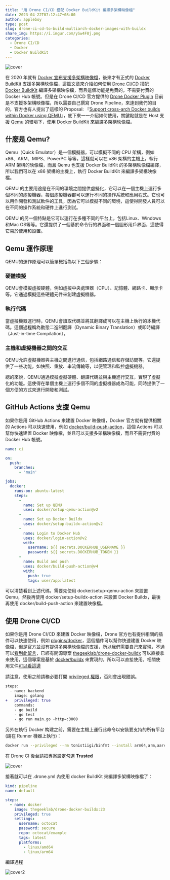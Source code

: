 ```yaml
---
title: "用 Drone CI/CD 搭配 Docker BuildKit 編譯多架構映像檔"
date: 2023-04-22T07:12:47+08:00
author: appleboy
type: post
slug: drone-ci-cd-to-build-multiarch-docker-images-with-buildx
share_img: https://i.imgur.com/ySw4F8j.png
categories:
  - Drone CI/CD
  - Docker
  - Docker BuildKit
---
```


![cover](https://i.imgur.com/ySw4F8j.png)

在 2020 年就有 [Docker 宣布支援多架構映像檔][1]，後來才有正式的 [Docker BuildKit][2] 支援多架構映像檔，這篇文章來介紹如何使用 [Drone CI/CD][3] 搭配 [Docker BuildKit][2] 編譯多架構映像檔，而且這個功能是免費的，不需要付費的 Docker Hub 帳號。但是在 Drone CI/CD 官方提供的 [Drone Docker Plugin][4] 目前是不支援多架構映像檔，所以需要自己撰寫 Drone Pipeline，來達到我們的目的，官方也有人提出了這樣的 Proposal: 『[Support cross-arch Docker builds within Docker using QEMU][5]』，底下來一一介紹如何使用，關鍵點就是在 Host 支援 [Qemu][6] 的環境下，使用 Docker BuildKit 來編譯多架構映像檔。

[1]:https://www.docker.com/blog/multi-arch-build-and-images-the-simple-way/
[2]:https://docs.docker.com/develop/develop-images/build_enhancements/
[3]:https://www.drone.io/
[4]:https://plugins.drone.io/plugins/docker
[5]:https://github.com/drone/proposal/issues/5
[6]:https://www.qemu.org/

<!--more-->

## 什麼是 Qemu?

Qemu（Quick Emulator）是一個模擬器，可以模擬不同的 CPU 架構，例如 x86、ARM、MIPS、PowerPC 等等，這樣就可以在 x86 架構的主機上，執行 ARM 架構的映像檔，而且 Qemu 也支援 Docker BuildKit 的多架構映像檔編譯，所以我們可以在 x86 架構的主機上，執行 Docker BuildKit 來編譯多架構映像檔。

QEMU 的主要用途是在不同的環境之間提供虛擬化，它可以在一個主機上運行多個不同的虛擬機器，每個虛擬機器都可以運行不同的操作系統和應用程式。它也可以用作開發和測試軟件的工具，因為它可以模擬不同的環境，這使得開發人員可以在不同的操作系統和硬件上進行測試。

QEMU 的另一個特點是它可以運行在多種不同的平台上，包括Linux、Windows和Mac OS等等。它還提供了一個基於命令行的界面和一個圖形用戶界面，這使得它易於使用和設置。

## Qemu 運作原理

QEMU的運作原理可以簡單概括為以下三個步驟：

### 硬體模擬

QEMU會模擬虛擬硬體，例如虛擬中央處理器（CPU）、記憶體、網路卡、顯示卡等。它通過模擬這些硬體元件來創建虛擬機器。

### 執行代碼

當虛擬機器運行時，QEMU會讀取代碼並將其翻譯成可以在主機上執行的本機代碼。這個過程稱為動態二進制翻譯（Dynamic Binary Translation）或即時編譯（Just-in-time Compilation）。

### 主機和虛擬機器之間的交互

QEMU允許虛擬機器與主機之間進行通信，包括網路通信和存儲訪問等。它還提供了一些功能，如快照、重放、串流傳輸等，以便管理和監控虛擬機器。

總的來說，QEMU通過模擬虛擬硬體、翻譯代碼並與主機進行交互，實現了虛擬化的功能。這使得在單個主機上運行多個不同的虛擬機器成為可能，同時提供了一個方便的方式來進行開發和測試。

## GitHub Actions 支援 Qemu

如果你是用 GitHub Actions 來建置 Docker 映像檔，Docker 官方就有提供相關的 Actions 可以快速使用，例如 [docker/build-push-action][7]，這個 Actions 可以幫你快速建置 Docker 映像檔，並且可以支援多架構映像檔，而且不需要付費的 Docker Hub 帳號。

```yaml
name: ci

on:
  push:
    branches:
      - 'main'

jobs:
  docker:
    runs-on: ubuntu-latest
    steps:
      -
        name: Set up QEMU
        uses: docker/setup-qemu-action@v2
      -
        name: Set up Docker Buildx
        uses: docker/setup-buildx-action@v2
      -
        name: Login to Docker Hub
        uses: docker/login-action@v2
        with:
          username: ${{ secrets.DOCKERHUB_USERNAME }}
          password: ${{ secrets.DOCKERHUB_TOKEN }}
      -
        name: Build and push
        uses: docker/build-push-action@v4
        with:
          push: true
          tags: user/app:latest
```

可以清楚看到上述代碼，需要先使用 docker/setup-qemu-action 來設置 Qemu，然後再使用 docker/setup-buildx-action 來設置 Docker Buildx，最後再使用 docker/build-push-action 來建置映像檔。

[7]:https://github.com/docker/build-push-action

## 使用 Drone CI/CD

如果你是用 Drone CI/CD 來建置 Docker 映像檔，Drone 官方也有提供相關的插件可以快速使用，例如 [plugins/docker][4]，這個插件可以幫你快速建置 Docker 映像檔，但是官方並沒有提供多架構映像檔的支援，所以我們需要自己來實現，不過可以[看到此留言][12]，已經有開源專案 [thegeeklab/drone-docker-buildx][8] 可以直接拿來使用，這個專案是基於 [docker/buildx][5] 來實現的，所以可以直接使用。相關使用文件[可以看這邊][9]

[8]:https://github.com/thegeeklab/drone-docker-buildx
[9]:https://drone-plugin-index.geekdocs.de/plugins/drone-docker-buildx/
[12]:https://github.com/drone/proposal/issues/5#issuecomment-1103353383

請注意，使用之前請務必要打開 [privileged 權限][10]，否則會出現錯誤。

[10]:https://docs.drone.io/pipeline/docker/syntax/steps/#privileged-mode

```diff
steps:
  - name: backend
    image: golang
+   privileged: true
    commands:
    - go build
    - go test
    - go run main.go -http=:3000
```

另外在執行 Docker 构建之前，需要在主機上運行此命令以安裝要支持的所有平台 (請在 Runner 機器上執行)：

```sh
docker run --privileged --rm tonistiigi/binfmt --install arm64,arm,aarch64
```

在 Drone CI 後台請把專案設定勾選 **Trusted**

![cover](https://i.imgur.com/636iFsj.png)

接著就可以在 .drone.yml 內使用 docker BuildKit 來編譯多架構映像檔了：

```yaml
kind: pipeline
name: default

steps:
  - name: docker
    image: thegeeklab/drone-docker-buildx:23
    privileged: true
    settings:
      username: octocat
      password: secure
      repo: octocat/example
      tags: latest
      platforms:
        - linux/amd64
        - linux/arm64
```

編譯過程

![cover2](https://i.imgur.com/wjSSwQy.png)
